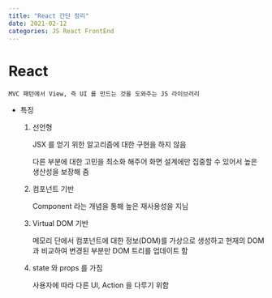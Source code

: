 ```yaml
---
title: "React 간단 정리"
date: 2021-02-12
categories: JS React FrontEnd
---
```


# React

    MVC 패턴에서 View, 즉 UI 를 만드는 것을 도와주는 JS 라이브러리

- 특징

  1. 선언형

     JSX 를 얻기 위한 알고리즘에 대한 구현을 하지 않음

     다른 부분에 대한 고민을 최소화 해주어 화면 설계에만 집중할 수 있어서 높은 생산성을 보장해 줌

  2. 컴포넌트 기반

     Component 라는 개념을 통해 높은 재사용성을 지님

  3. Virtual DOM 기반

     메모리 단에서 컴포넌트에 대한 정보(DOM)를 가상으로 생성하고 현재의 DOM 과 비교하여 변경된 부분만 DOM 트리를 업데이트 함

  4. state 와 props 를 가짐

     사용자에 따라 다른 UI, Action 을 다루기 위함
